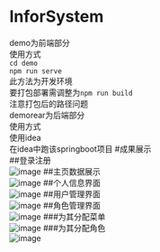 # InforSystem
demo为前端部分  
使用方式  
`cd demo`  
`npm run serve`  
此方法为开发环境  
要打包部署需调整为`npm run build`  
注意打包后的路径问题  
demorear为后端部分  
使用方式  
使用idea  
在idea中跑该springboot项目
#成果展示  
##登录注册  
![image](https://user-images.githubusercontent.com/88532910/204455274-f9eba8ac-6a4c-4f25-b022-dfb7477bdbad.png)
##主页数据展示  
![image](https://user-images.githubusercontent.com/88532910/204455371-44ce6a91-a144-4b9f-8d20-9fc58d480181.png)
##个人信息界面  
![image](https://user-images.githubusercontent.com/88532910/204455423-e9c40c2e-3e73-4c03-aebd-993de39259a5.png)
##用户管理界面  
![image](https://user-images.githubusercontent.com/88532910/204455484-01b2c583-ff48-4f21-83e1-cff3387b563d.png)
##角色管理界面  
![image](https://user-images.githubusercontent.com/88532910/204455575-98f7f643-6473-4b67-94b1-5fd94623910a.png)
###为其分配菜单  
![image](https://user-images.githubusercontent.com/88532910/204455705-ba8d4f8d-d727-429e-af4a-1da92dc70354.png)
###为其分配角色  
![image](https://user-images.githubusercontent.com/88532910/204455772-e014e0e8-8b0b-44b8-bbd2-6c05ef0df8fc.png)
